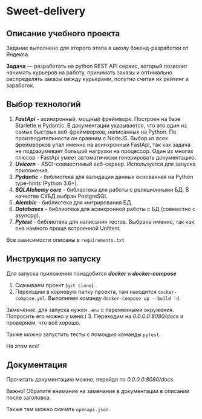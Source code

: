 # Sweet-delivery

## Описание учебного проекта
Задание выполнено для второго этапа в школу бэкенд-разработки от Яндекса.

**Задача** — разработать на python REST API сервис, который позволит нанимать курьеров на работу,
принимать заказы и оптимально распределять заказы между курьерами, попутно считая их рейтинг и заработок.

## Выбор технологий
1. **_FastApi_** - асинхронный, мощный фреймворк. Построен на базе Starlette и Pydantic.
   В документации указывается, что это один из самых быстрых веб-фреймворков, написанных на Python.
   По производительности он сравним с NodeJS.
   Выбор из всех фреймворков упал именно на асинхронный FastApi,
   так как задача не подразумевает большой нагрузки на процессор.
   Один из многих плюсов - FastApi умеет автоматически генерировать документацию.
2. **_Uvicorn_** - ASGI-совместимый веб-сервер. Используется для запуска приложения.
3. **_Pydantic_** - библиотека для валидации данных основанная на Python type-hints (Python 3.6+).
4. **_SQLAlchemy core_** - библеотека для работы с реляционными БД. В качестве СУБД выбран PostgreSQL
5. **_Alembic_** - библиотека для мигрирования БД.
6. **_Databases_** - библиотека для асинхронной работы с БД (совместно с asyncpg).
7. **_Pytest_** - библиотека для написания тестов. Выбрана именно, так как она намного проще встроенной Unittest.

Все зависимости описаны в `requirements.txt`

## Инструкция по запуску
Для запуска приложения понадобится **_docker_** и **_docker-compose_**
1. Скачиваем проект (`git clone`).
2. Переходим в корневую папку проекта, там находится `docker-compose.yml`.
Выполняем команду `docker-compose up --build -d`.
   
Замечение: для запуска нужен `.env` с переменными окружения. Попросить его можно у меня:)
3. Переходим на _0.0.0.0:8080/docs_ и проверяем, что всё хорошо.

Также можно запустить тесты с помощью команды `pytest`.

На этом всё!

## Документация
Прочитать документацию можно, перейдя по _0.0.0.0:8080/docs_.

Важно! Обратите внимание на замечание в документации в описании после заголовка.

Также там можно скачать `openapi.json`.